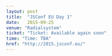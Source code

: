 ```yaml
---
layout: post
title:  "JSConf EU Day 1"
date:   2015-09-25
venue: "Radialsystem"
ticket: "Ticket: Available again soon"
time: "Time: TBA"
href: "http://2015.jsconf.eu/"
---
```

<!-- fill in the URL of your event host page if you haven't enough information for a detail page, so the event link won't point on the detail page at all -->

